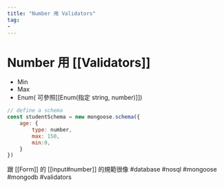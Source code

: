 ```yaml
---
title: "Number 用 Validators"
tag: 
- 
---
```

# Number 用 [[Validators]]
- Min
- Max
- Enum( 可參照[[Enum(指定 string, number)]])

```js
// define a schema
const studentSchema = new mongoose.schema({
	age: {
		type: number,
		max: 150,
		min:0,
	}
})
```

跟 [[Form]] 的 [[input#number]] 的規範很像
#database #nosql #mongoose #mongodb #validators